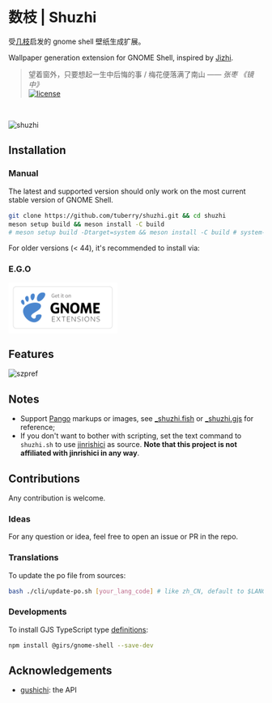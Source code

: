 # 数枝 | Shuzhi

受[几枝](https://github.com/unicar9/jizhi)启发的 gnome shell 壁纸生成扩展。

Wallpaper generation extension for GNOME Shell, inspired by [Jizhi](https://github.com/unicar9/jizhi).

>望着窗外，只要想起一生中后悔的事 / 梅花便落满了南山 —— *张枣 《镜中》*<br>
[![license]](/LICENSE.md)
<br>

![shuzhi](https://user-images.githubusercontent.com/17917040/108039729-7453cc00-7077-11eb-9d91-4beebcef9e97.png)

## Installation

### Manual

The latest and supported version should only work on the most current stable version of GNOME Shell.

```bash
git clone https://github.com/tuberry/shuzhi.git && cd shuzhi
meson setup build && meson install -C build
# meson setup build -Dtarget=system && meson install -C build # system-wide, default --prefix=/usr/local
```

For older versions (< 44), it's recommended to install via:

### E.G.O

[<img src="https://raw.githubusercontent.com/andyholmes/gnome-shell-extensions-badge/master/get-it-on-ego.svg?sanitize=true" alt="Get it on GNOME Extensions" height="100" align="middle">][EGO]

## Features

![szpref](https://user-images.githubusercontent.com/17917040/155916819-c07054a9-78a4-4ca1-9f39-31f4c85e4256.png)

## Notes

* Support [Pango](https://docs.gtk.org/Pango/pango_markup.html) markups or images, see [_shuzhi.fish](/cli/_shuzhi.fish) or [_shuzhi.gjs](/cli/_shuzhi.gjs) for reference;
* If you don't want to bother with scripting, set the text command to `shuzhi.sh` to use [jinrishici] as source. **Note that this project is not affiliated with jinrishici in any way**.

## Contributions

Any contribution is welcome.

### Ideas

For any question or idea, feel free to open an issue or PR in the repo.

### Translations

To update the po file from sources:

```bash
bash ./cli/update-po.sh [your_lang_code] # like zh_CN, default to $LANG
```

### Developments

To install GJS TypeScript type [definitions](https://www.npmjs.com/package/@girs/gnome-shell):

```bash
npm install @girs/gnome-shell --save-dev
```

## Acknowledgements

* [gushichi][jinrishici]: the API

[jinrishici]:https://github.com/xenv/gushici
[license]:https://img.shields.io/badge/license-GPLv3+-green.svg
[EGO]:https://extensions.gnome.org/extension/3985/shu-zhi/
